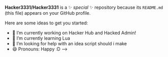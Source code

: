 
**Hacker3331/Hacker3331** is a ✨ _special_ ✨ repository because its `README.md` (this file) appears on your GitHub profile.

Here are some ideas to get you started:

- 🔭 I’m currently working on Hacker Hub and Hacked Admin!
- 🌱 I’m currently learning Lua
- 🤔 I’m looking for help with an idea script should i make
- 😄 Pronouns: Happy :D
-->
